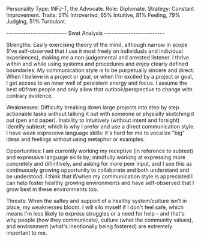 Personality Type: INFJ-T, the Advocate. Role: Diplomate. Strategy: Constant Improvement. Traits: 51% Introverted, 65% Intuitive, 81% Feeling, 79% Judging, 51% Turbulant. 

------------------------- Swat Analysis -------------------------

Strengths: Easily exercising theory of the mind, although narrow in scope (I've self-observed that I use it most freely on individuals and individual experiences), making me a non-judgemental and arrested listener. I thrive within and while using systems and procedures and enjoy clearly defined boundaries. My communication style is to be purpetually sincere and direct. When I believe in a project or goal, or when I'm excited by a project or goal, I get access to an inner well of persistent energy and focus. I assume the best of/from people and only allow that outlook/perspective to change with contrary evidence. 

Weaknesses: Difficulty breaking down large projects into step by step actionable tasks without talking it out with someone or physially sketching it out (pen and paper). Inability to intuitively (without intent and forsight) identify subtext; which is why I prefer and use a direct communication style. I have weak expressive language skills: it's hard for me to vocalize "big" ideas and feelings without using metaphor or examples.

Opportunities: I am currently working my receptive (in reference to subtext) and expressive  language skills by; mindfully working at expressing more concretely and difinitively, and asking for more peer input, and I see this as continuously growing opportunity to collaborate and both understand and be understood. I think that if/when my communication style is appreciated I can help foster healthy growing environments and have self-observed that I grow best in these environments too. 

Threats: When the saftey and support of a healthy system/culture isn't in place, my weaknesses bloom. I will silo myself if I don't feel safe, which means I'm less likely to express struggles or a need for help - and that's why people (how they communicate), culture (what the community values), and environment (what's inentionally being fostered) are extremely important to me. 

